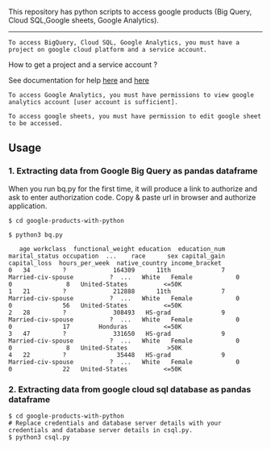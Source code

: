 
This repository has python scripts to access google products (Big Query, Cloud SQL,Google sheets, Google Analytics).
***
```text
To access BigQuery, Cloud SQL, Google Analytics, you must have a project on google cloud platform and a service account.

```
How to get a project and a service account ?

See documentation for help [here](https://cloud.google.com/iam/docs/creating-managing-service-accounts) and [here](https://cloud.google.com/resource-manager/docs/creating-managing-projects)


```text
To access Google Analytics, you must have permissions to view google analytics account [user account is sufficient]. 
```
```text
To access google sheets, you must have permission to edit google sheet to be accessed. 
```

## Usage
### 1. Extracting data from Google Big Query as pandas dataframe
When you run bq.py for the first time, it will produce a link to authorize and ask to enter authorization code. Copy & paste url in browser and authorize application.    
```text
$ cd google-products-with-python

$ python3 bq.py 

   age workclass  functional_weight education  education_num       marital_status occupation  ...    race      sex capital_gain  capital_loss  hours_per_week  native_country income_bracket
0   34         ?             164309      11th              7   Married-civ-spouse          ?  ...   White   Female            0             0               8   United-States          <=50K
1   21         ?             212888      11th              7   Married-civ-spouse          ?  ...   White   Female            0             0              56   United-States          <=50K
2   28         ?             308493   HS-grad              9   Married-civ-spouse          ?  ...   White   Female            0             0              17        Honduras          <=50K
3   47         ?             331650   HS-grad              9   Married-civ-spouse          ?  ...   White   Female            0             0               8   United-States           >50K
4   22         ?              35448   HS-grad              9   Married-civ-spouse          ?  ...   White   Female            0             0              22   United-States          <=50K

```

### 2. Extracting data from google cloud sql database as pandas dataframe
```text
$ cd google-products-with-python
# Replace credentials and database server details with your credentials and database server details in csql.py.
$ python3 csql.py
```

